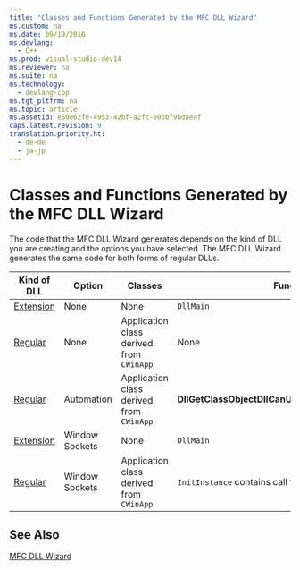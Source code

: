 ```yaml
---
title: "Classes and Functions Generated by the MFC DLL Wizard"
ms.custom: na
ms.date: 09/19/2016
ms.devlang: 
  - C++
ms.prod: visual-studio-dev14
ms.reviewer: na
ms.suite: na
ms.technology: 
  - devlang-cpp
ms.tgt_pltfrm: na
ms.topic: article
ms.assetid: e69e62fe-4953-42bf-a2fc-50bbf9bdaeaf
caps.latest.revision: 9
translation.priority.ht: 
  - de-de
  - ja-jp
---
```

# Classes and Functions Generated by the MFC DLL Wizard
The code that the MFC DLL Wizard generates depends on the kind of DLL you are creating and the options you have selected. The MFC DLL Wizard generates the same code for both forms of regular DLLs.  
  
|Kind of DLL|Option|Classes|Functions|  
|-----------------|------------|-------------|---------------|  
|[Extension](../vs140/Extension-DLLs--Overview.md)|None|None|`DllMain`|  
|[Regular](../vs140/Regular-DLLs-Dynamically-Linked-to-MFC.md)|None|Application class derived from `CWinApp`|None|  
|[Regular](../vs140/Regular-DLLs-Dynamically-Linked-to-MFC.md)|Automation|Application class derived from `CWinApp`|**DllGetClassObjectDllCanUnloadNowDllRegisterServer**|  
|[Extension](../vs140/Extension-DLLs--Overview.md)|Window Sockets|None|`DllMain`|  
|[Regular](../vs140/Regular-DLLs-Dynamically-Linked-to-MFC.md)|Window Sockets|Application class derived from `CWinApp`|`InitInstance` contains call to `AfxSocketInit`|  
  
## See Also  
 [MFC DLL Wizard](../vs140/MFC-DLL-Wizard.md)